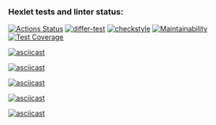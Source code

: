 ### Hexlet tests and linter status:
[![Actions Status](https://github.com/datfeelbruh/java-project-lvl2/workflows/hexlet-check/badge.svg)](https://github.com/datfeelbruh/java-project-lvl2/actions)
[![differ-test](https://github.com/datfeelbruh/java-project-lvl2/actions/workflows/differ-test.yml/badge.svg)](https://github.com/datfeelbruh/java-project-lvl2/actions/workflows/differ-test.yml)
[![checkstyle](https://github.com/datfeelbruh/java-project-lvl2/actions/workflows/checkstyle.yml/badge.svg)](https://github.com/datfeelbruh/java-project-lvl2/actions/workflows/checkstyle.yml)
[![Maintainability](https://api.codeclimate.com/v1/badges/49b2d84c54c6081b188c/maintainability)](https://codeclimate.com/github/datfeelbruh/java-project-lvl2/maintainability)
[![Test Coverage](https://api.codeclimate.com/v1/badges/b6417e549e8d7638f4bd732e1a747162d1479691b0824e31288c65d9a8c484a8/test_coverage)](https://codeclimate.com/github/datfeelbruh/java-project-lvl2/test_coverage)

[![asciicast](https://asciinema.org/a/TNZGT7HNLO0FoCDGy0gdDcEJn.svg)](https://asciinema.org/a/TNZGT7HNLO0FoCDGy0gdDcEJn)

[![asciicast](https://asciinema.org/a/T8R8ZjLl4IuVWJ6Z9pBxp028D.svg)](https://asciinema.org/a/T8R8ZjLl4IuVWJ6Z9pBxp028D)

[![asciicast](https://asciinema.org/a/8jX2NEv6PXhBUar5bFlwDueYp.svg)](https://asciinema.org/a/8jX2NEv6PXhBUar5bFlwDueYp)

[![asciicast](https://asciinema.org/a/OJI5ZqJME44QCvVjnOhfXtfjE.svg)](https://asciinema.org/a/OJI5ZqJME44QCvVjnOhfXtfjE)

[![asciicast](https://asciinema.org/a/7OEONxFubvjrt05a5MeAioPNu.svg)](https://asciinema.org/a/7OEONxFubvjrt05a5MeAioPNu)
